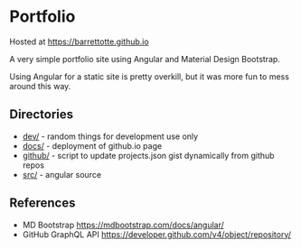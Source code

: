# Portfolio

Hosted at https://barrettotte.github.io


A very simple portfolio site using Angular and Material Design Bootstrap.

Using Angular for a static site is pretty overkill, but it was more fun to mess around this way.

## Directories
- [dev/](dev/) - random things for development use only
- [docs/](docs/) - deployment of github.io page
- [github/](github/) - script to update projects.json gist dynamically from github repos
- [src/](src/) - angular source

## References
- MD Bootstrap https://mdbootstrap.com/docs/angular/
- GitHub GraphQL API https://developer.github.com/v4/object/repository/
